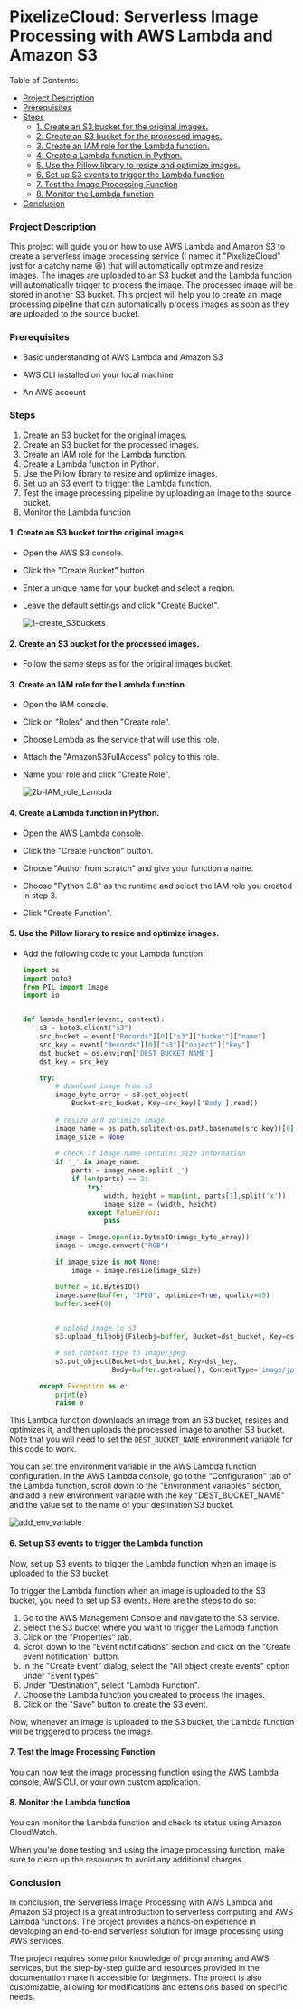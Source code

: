 # PixelizeCloud: Serverless Image Processing with AWS Lambda and Amazon S3



Table of Contents:

- [Project Description](#project-description)
- [Prerequisites](#prerequisites)
- [Steps](#steps)
  * [1. Create an S3 bucket for the original images.](#1-create-an-s3-bucket-for-the-original-images)
  * [2. Create an S3 bucket for the processed images.](#2-create-an-s3-bucket-for-the-processed-images)
  * [3. Create an IAM role for the Lambda function.](#3-create-an-iam-role-for-the-lambda-function)
  * [4. Create a Lambda function in Python.](#4-create-a-lambda-function-in-python)
  * [5. Use the Pillow library to resize and optimize images.](#5-use-the-pillow-library-to-resize-and-optimize-images)
  * [6. Set up S3 events to trigger the Lambda function](#6-set-up-s3-events-to-trigger-the-lambda-function)
  * [7. Test the Image Processing Function](#7-test-the-image-processing-function)
  * [8. Monitor the Lambda function](#8-monitor-the-lambda-function)
- [Conclusion](#conclusion)





### Project Description

This project will guide you on how to use AWS Lambda and Amazon S3 to create a serverless image processing service (I named it "PixelizeCloud" just for a catchy name :laughing:) that will automatically optimize and resize images. The images are uploaded to an S3 bucket and the Lambda function will automatically trigger to process the image. The processed image will be stored in another S3 bucket. This project will help you to create an image processing pipeline that can automatically process images as soon as they are uploaded to the source bucket.



### Prerequisites

- Basic understanding of AWS Lambda and Amazon S3

- AWS CLI installed on your local machine

- An AWS account

  

### Steps

1. Create an S3 bucket for the original images.
2. Create an S3 bucket for the processed images.
3. Create an IAM role for the Lambda function.
4. Create a Lambda function in Python.
5. Use the Pillow library to resize and optimize images.
6. Set up an S3 event to trigger the Lambda function.
7. Test the image processing pipeline by uploading an image to the source bucket.
8.  Monitor the Lambda function 



#### 1. Create an S3 bucket for the original images.

- Open the AWS S3 console.

- Click the "Create Bucket" button.

- Enter a unique name for your bucket and select a region.

- Leave the default settings and click "Create Bucket".

  ![1-create_S3buckets](https://user-images.githubusercontent.com/49099173/221090209-6587318e-8db2-4ff0-a8d6-320615ece2a7.PNG)


#### 2. Create an S3 bucket for the processed images.

- Follow the same steps as for the original images bucket.

  

#### 3. Create an IAM role for the Lambda function.

- Open the IAM console.

- Click on "Roles" and then "Create role".

- Choose Lambda as the service that will use this role.

- Attach the "AmazonS3FullAccess" policy to this role.

- Name your role and click "Create Role".

  ![2b-IAM_role_Lambda](https://user-images.githubusercontent.com/49099173/221090254-3e27f714-713a-4123-b0ac-43a290b7b2e8.PNG)


#### 4. Create a Lambda function in Python.

- Open the AWS Lambda console.

- Click the "Create Function" button.

- Choose "Author from scratch" and give your function a name.

- Choose "Python 3.8" as the runtime and select the IAM role you created in step 3.

- Click "Create Function".

  

#### 5. Use the Pillow library to resize and optimize images.

- Add the following code to your Lambda function:

  ```python
  import os
  import boto3
  from PIL import Image
  import io
  
  
  def lambda_handler(event, context):
      s3 = boto3.client("s3")
      src_bucket = event["Records"][0]["s3"]["bucket"]["name"]
      src_key = event["Records"][0]["s3"]["object"]["key"]
      dst_bucket = os.environ['DEST_BUCKET_NAME']
      dst_key = src_key
  
      try:
          # download image from s3
          image_byte_array = s3.get_object(
              Bucket=src_bucket, Key=src_key)['Body'].read()
          
          # resize and optimize image
          image_name = os.path.splitext(os.path.basename(src_key))[0]
          image_size = None
          
          # check if image name contains size information
          if '_' in image_name:
              parts = image_name.split('_')
              if len(parts) == 2:
                  try:
                      width, height = map(int, parts[1].split('x'))
                      image_size = (width, height)
                  except ValueError:
                      pass
  
          image = Image.open(io.BytesIO(image_byte_array))
          image = image.convert("RGB")
  
          if image_size is not None:
              image = image.resize(image_size)
  
          buffer = io.BytesIO()
          image.save(buffer, "JPEG", optimize=True, quality=85)
          buffer.seek(0)  
         
  
          # upload image to s3
          s3.upload_fileobj(Fileobj=buffer, Bucket=dst_bucket, Key=dst_key)
  
          # set content type to image/jpeg
          s3.put_object(Bucket=dst_bucket, Key=dst_key,
                        Body=buffer.getvalue(), ContentType='image/jpeg')
  
      except Exception as e:
          print(e)
          raise e
  
  
  ```

This Lambda function downloads an image from an S3 bucket, resizes and optimizes it, and then uploads the processed image to another S3 bucket. Note that you will need to set the `DEST_BUCKET_NAME` environment variable for this code to work.

You can set the environment variable in the AWS Lambda function configuration. In the AWS Lambda console, go to the "Configuration" tab of the Lambda function, scroll down to the "Environment variables" section, and add a new environment variable with the key "DEST_BUCKET_NAME" and the value set to the name of your destination S3 bucket.

![add_env_variable](https://user-images.githubusercontent.com/49099173/221092039-7dac78e7-6bb0-4cca-b9d7-71fb986e85d2.PNG)



####  6. Set up S3 events to trigger the Lambda function

 Now, set up S3 events to trigger the Lambda function when an image is uploaded to the S3 bucket.

To trigger the Lambda function when an image is uploaded to the S3 bucket, you need to set up S3 events. Here are the steps to do so:

1. Go to the AWS Management Console and navigate to the S3 service.
2. Select the S3 bucket where you want to trigger the Lambda function.
3. Click on the "Properties" tab.
4. Scroll down to the "Event notifications" section and click on the "Create event notification" button.
5. In the "Create Event" dialog, select the "All object create events" option under "Event types".
6. Under "Destination", select "Lambda Function".
7. Choose the Lambda function you created to process the images.
8. Click on the "Save" button to create the S3 event.

Now, whenever an image is uploaded to the S3 bucket, the Lambda function will be triggered to process the image.



#### 7. Test the Image Processing Function 

You can now test the image processing function using the AWS Lambda console, AWS CLI, or your own custom application.



#### 8. Monitor the Lambda function 

You can monitor the Lambda function and check its status using Amazon CloudWatch. 



When you're done testing and using the image processing function, make sure to clean up the resources to avoid any additional charges.



### Conclusion 

In conclusion, the Serverless Image Processing with AWS Lambda and Amazon S3 project is a great introduction to serverless computing and AWS Lambda functions. The project provides a hands-on experience in developing an end-to-end serverless solution for image processing using AWS services.

The project requires some prior knowledge of programming and AWS services, but the step-by-step guide and resources provided in the documentation make it accessible for beginners. The project is also customizable, allowing for modifications and extensions based on specific needs.



